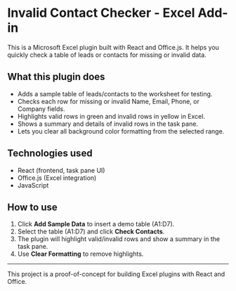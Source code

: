# Invalid Contact Checker - Excel Add-in

This is a Microsoft Excel plugin built with React and Office.js. It helps you quickly check a table of leads or contacts for missing or invalid data.

## What this plugin does
- Adds a sample table of leads/contacts to the worksheet for testing.
- Checks each row for missing or invalid Name, Email, Phone, or Company fields.
- Highlights valid rows in green and invalid rows in yellow in Excel.
- Shows a summary and details of invalid rows in the task pane.
- Lets you clear all background color formatting from the selected range.

## Technologies used
- React (frontend, task pane UI)
- Office.js (Excel integration)
- JavaScript

## How to use
1. Click **Add Sample Data** to insert a demo table (A1:D7).
2. Select the table (A1:D7) and click **Check Contacts**.
3. The plugin will highlight valid/invalid rows and show a summary in the task pane.
4. Use **Clear Formatting** to remove highlights.

---

This project is a proof-of-concept for building Excel plugins with React and Office. 